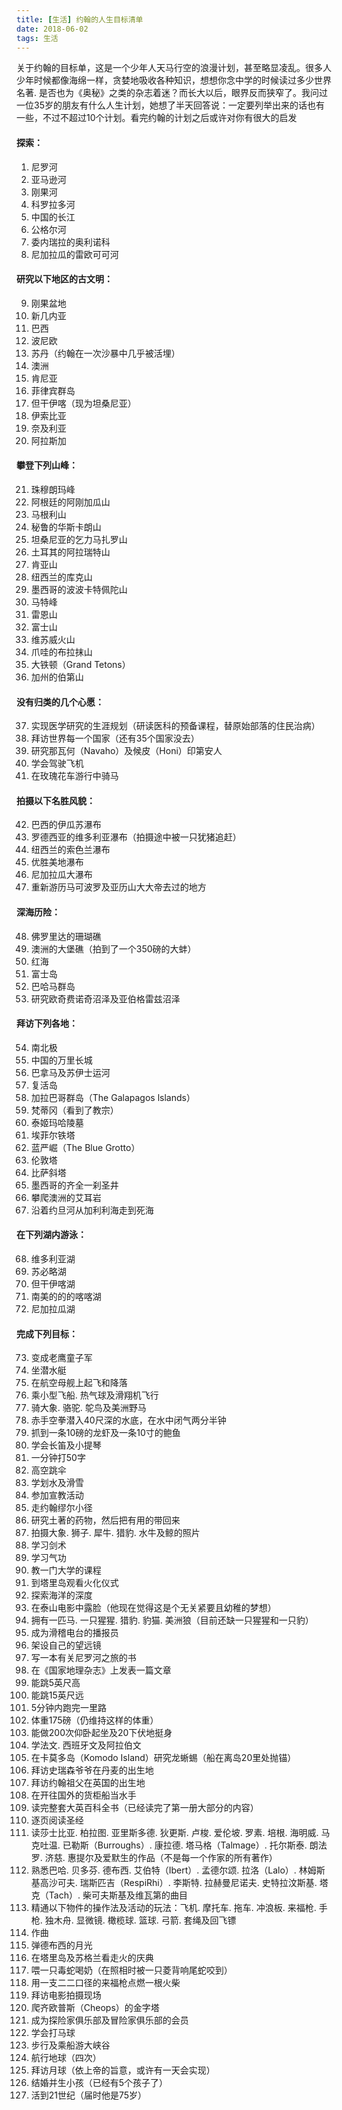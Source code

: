 ```yaml
---
title: [生活] 约翰的人生目标清单
date: 2018-06-02
tags: 生活
---
```


关于约翰的目标单，这是一个少年人天马行空的浪漫计划，甚至略显凌乱。很多人少年时候都像海绵一样，贪婪地吸收各种知识，想想你念中学的时候读过多少世界名著. 是否也为《奥秘》之类的杂志着迷？而长大以后，眼界反而狭窄了。我问过一位35岁的朋友有什么人生计划，她想了半天回答说：一定要列举出来的话也有一些，不过不超过10个计划。看完约翰的计划之后或许对你有很大的启发
<!-- more -->

#### 探索：
  1. 尼罗河
  2. 亚马逊河
  3. 刚果河
  4. 科罗拉多河
  5. 中国的长江
  6. 公格尔河
  7. 委内瑞拉的奥利诺科
  8. 尼加拉瓜的雷欧可可河

#### 研究以下地区的古文明：
  9. 刚果盆地
  10. 新几内亚
  11. 巴西
  12. 波尼欧
  13. 苏丹（约翰在一次沙暴中几乎被活埋）
  14. 澳洲
  15. 肯尼亚
  16. 菲律宾群岛
  17. 但干伊喀（现为坦桑尼亚）
  18. 伊索比亚
  19. 奈及利亚
  20. 阿拉斯加

#### 攀登下列山峰：
  21. 珠穆朗玛峰
  22. 阿根廷的阿刚加瓜山
  23. 马根利山
  24. 秘鲁的华斯卡朗山
  25. 坦桑尼亚的乞力马扎罗山
  26. 土耳其的阿拉瑞特山
  27. 肯亚山
  28. 纽西兰的库克山
  29. 墨西哥的波波卡特佩陀山
  35. 马特峰
  31. 雷恩山
  32. 富士山
  33. 维苏威火山
  34. 爪哇的布拉抹山
  35. 大铁顿（Grand Tetons）
  36. 加州的伯第山

#### 没有归类的几个心愿：
  37. 实现医学研究的生涯规划（研读医科的预备课程，替原始部落的住民治病）
  38. 拜访世界每一个国家（还有35个国家没去）
  39. 研究那瓦何（Navaho）及候皮（Honi）印第安人
  40. 学会驾驶飞机
  41. 在玫瑰花车游行中骑马

#### 拍摄以下名胜风貌：
  42. 巴西的伊瓜苏瀑布
  43. 罗德西亚的维多利亚瀑布（拍摄途中被一只犹猪追赶）
  44. 纽西兰的索色兰瀑布
  45. 优胜美地瀑布
  46. 尼加拉瓜大瀑布
  47. 重新游历马可波罗及亚历山大大帝去过的地方

#### 深海历险：
  48. 佛罗里达的珊瑚礁
  49. 澳洲的大堡礁（拍到了一个350磅的大蚌）
  50. 红海
  51. 富士岛
  52. 巴哈马群岛
  53. 研究欧奇费诺奇沼泽及亚伯格雷兹沼泽

#### 拜访下列各地：
  54. 南北极
  55. 中国的万里长城
  56. 巴拿马及苏伊士运河
  57. 复活岛
  58. 加拉巴哥群岛（The Galapagos lslands）
  59. 梵蒂冈（看到了教宗）
  60. 泰姬玛哈陵墓
  61. 埃菲尔铁塔
  62. 蓝严崛（The Blue Grotto）
  63. 伦敦塔
  64. 比萨斜塔
  65. 墨西哥的齐全一刹圣井
  66. 攀爬澳洲的艾耳岩
  67. 沿着约旦河从加利利海走到死海

#### 在下列湖内游泳：
  68. 维多利亚湖
  69. 苏必略湖
  70. 但干伊喀湖
  71. 南美的的的喀喀湖
  72. 尼加拉瓜湖

#### 完成下列目标：
  73. 变成老鹰童子军
  74. 坐潜水艇
  75. 在航空母舰上起飞和降落
  76. 乘小型飞船. 热气球及滑翔机飞行
  77. 骑大象. 骆驼. 鸵鸟及美洲野马
  78. 赤手空拳潜入40尺深的水底，在水中闭气两分半钟
  79. 抓到一条10磅的龙虾及一条10寸的鲍鱼
  80. 学会长笛及小提琴
  81. 一分钟打50字
  82. 高空跳伞
  83. 学划水及滑雪
  84. 参加宣教活动
  85. 走约翰缪尔小径
  86. 研究土著的药物，然后把有用的带回来
  87. 拍摄大象. 狮子. 犀牛. 猎豹. 水牛及鲸的照片
  88. 学习剑术
  89. 学习气功
  90. 教一门大学的课程
  91. 到塔里岛观看火化仪式
  92. 探索海洋的深度
  93. 在泰山电影中露脸（他现在觉得这是个无关紧要且幼稚的梦想）
  94. 拥有一匹马. 一只猩猩. 猎豹. 豹猫. 美洲狼（目前还缺一只猩猩和一只豹）
  95. 成为滑稽电台的播报员
  96. 架设自己的望远镜
  97. 写一本有关尼罗河之旅的书
  98. 在《国家地理杂志》上发表一篇文章
  99. 能跳5英尺高
  100. 能跳15英尺远
  101. 5分钟内跑完一里路
  102. 体重175磅（仍维持这样的体重）
  103. 能做200次仰卧起坐及20下伏地挺身
  104. 学法文. 西班牙文及阿拉伯文
  105. 在卡莫多岛（Komodo Island）研究龙蜥蜴（船在离岛20里处抛锚）
  106. 拜访史瑞森爷爷在丹麦的出生地
  107. 拜访约翰祖父在英国的出生地
  108. 在开往国外的货柜船当水手
  109. 读完整套大英百科全书（已经读完了第一册大部分的内容）
  110. 逐页阅读圣经
  111. 读莎士比亚. 柏拉图. 亚里斯多德. 狄更斯. 卢梭. 爱伦坡. 罗素. 培根. 海明威. 马克吐温. 已勒斯（Burroughs）. 康拉德. 塔马格（Talmage）. 托尔斯泰. 朗法罗. 济慈. 惠提尔及爱默生的作品（不是每一个作家的所有著作）
  112. 熟悉巴哈. 贝多芬. 德布西. 艾伯特（Ibert）. 孟德尔颂. 拉洛（Lalo）. 林姆斯基高沙可夫. 瑞斯匹吉（RespiRhi）. 李斯特. 拉赫曼尼诺夫. 史特拉汶斯基. 塔克（Tach）. 柴可夫斯基及维瓦第的曲目
  113. 精通以下物件的操作法及活动的玩法：飞机. 摩托车. 拖车. 冲浪板. 来福枪. 手枪. 独木舟. 显微镜. 橄榄球. 篮球. 弓箭. 套绳及回飞镖
  114. 作曲
  115. 弹德布西的月光
  116. 在塔里岛及苏格兰看走火的庆典
  117. 喂一只毒蛇喝奶（在照相时被一只菱背响尾蛇咬到）
  118. 用一支二二口径的来福枪点燃一根火柴
  119. 拜访电影拍摄现场
  120. 爬齐欧普斯（Cheops）的金字塔
  121. 成为探险家俱乐部及冒险家俱乐部的会员
  122. 学会打马球
  123. 步行及乘船游大峡谷
  124. 航行地球（四次）
  125. 拜访月球（依上帝的旨意，或许有一天会实现）
  126. 结婚并生小孩（已经有5个孩子了）
  127. 活到21世纪（届时他是75岁）
